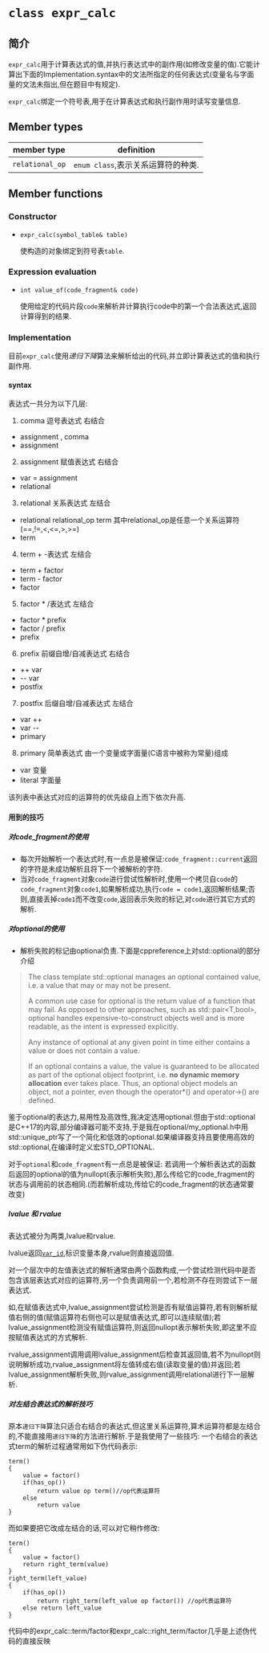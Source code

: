 [class_var_id]: class_var_id.md.html

# `class expr_calc`
## 简介
`expr_calc`用于计算表达式的值,并执行表达式中的副作用(如修改变量的值).它能计算出下面的Implementation.syntax中的文法所指定的任何表达式(变量名与字面量的文法未指出,但在题目中有规定).

`expr_calc`绑定一个符号表,用于在计算表达式和执行副作用时读写变量信息.
## Member types
member type    |definition
---------------|-----------
`relational_op`|`enum class`,表示关系运算符的种类.

## Member functions
### Constructor
* `expr_calc(symbol_table& table)`

  使构造的对象绑定到符号表`table`.

### Expression evaluation
* `int value_of(code_fragment& code)`

  使用给定的代码片段`code`来解析并计算执行code中的第一个合法表达式,返回计算得到的结果.

### Implementation
目前`expr_calc`使用*递归下降*算法来解析给出的代码,并立即计算表达式的值和执行副作用.
#### syntax
表达式一共分为以下几层:
1. comma 逗号表达式 右结合
  * assignment , comma
  * assignment
2. assignment 赋值表达式 右结合
  * var = assignment
  * relational
3. relational 关系表达式 左结合
  * relational relational_op term 其中relational_op是任意一个关系运算符(==,!=,<,<=,>,>=)
  * term
4. term + -表达式 左结合
  * term + factor
  * term - factor
  * factor
5. factor * /表达式 左结合
  * factor * prefix
  * factor / prefix
  * prefix
6. prefix 前缀自增/自减表达式 右结合
  * ++ var
  * -- var
  * postfix
7. postfix 后缀自增/自减表达式 左结合
  * var ++
  * var --
  * primary
8. primary 简单表达式 由一个变量或字面量(C语言中被称为常量)组成
  * var 变量
  * literal 字面量

该列表中表达式对应的运算符的优先级自上而下依次升高.

#### 用到的技巧
##### 对code_fragment的使用
* 每次开始解析一个表达式时,有一点总是被保证:`code_fragment::current`返回的字符是未成功解析且将下一个被解析的字符.
* 当对`code_fragment`对象`code`进行尝试性解析时,使用一个拷贝自`code`的`code_fragment`对象`code1`,如果解析成功,执行`code = code1`,返回解析结果;否则,直接丢掉`code1`而不改变`code`,返回表示失败的标记,对`code`进行其它方式的解析.

##### 对optional的使用
* 解析失败的标记由optional负责.下面是cppreference上对std::optional的部分介绍
> The class template std::optional manages an optional contained value, i.e. a value that may or may not be present.
>
> A common use case for optional is the return value of a function that may fail. As opposed to other approaches, such as std::pair<T,bool>, optional handles expensive-to-construct objects well and is more readable, as the intent is expressed explicitly.
>
>Any instance of optional<T> at any given point in time either contains a value or does not contain a value.
>
>If an optional<T> contains a value, the value is guaranteed to be allocated as part of the optional object footprint, i.e. **no dynamic memory allocation** ever takes place. Thus, an optional object models an object, not a pointer, even though the operator*() and operator->() are defined.

鉴于optional的表达力,易用性及高效性,我决定选用optional.但由于std::optional是C++17的内容,部分编译器可能不支持,于是我在optional/my_optional.h中用std::unique_ptr写了一个简化和低效的optional.如果编译器支持且要使用高效的std::optional,在编译时定义宏STD_OPTIONAL.

对于`optional`和`code_fragment`有一点总是被保证:
若调用一个解析表达式的函数后返回的optional的值为nullopt(表示解析失败),那么传给它的code_fragment的状态与调用前的状态相同.(而若解析成功,传给它的code_fragment的状态通常要改变)
##### lvalue 和 rvalue
表达式被分为两类,lvalue和rvalue.

lvalue返回[`var_id`][class_var_id],标识变量本身,rvalue则直接返回值.

对一个层次中的左值表达式的解析通常由两个函数构成,一个尝试检测代码中是否包含该层表达式对应的运算符,另一个负责调用前一个,若检测不存在则尝试下一层表达式.

如,在赋值表达式中,lvalue_assignment尝试检测是否有赋值运算符,若有则解析赋值右侧的值(赋值运算符右侧也可以是赋值表达式,即可以连续赋值);若lvalue_assignment检测没有赋值运算符,则返回nullopt表示解析失败,即这里不应按赋值表达式的方式解析.

rvalue_assignment调用调用lvalue_assignment后检查其返回值,若不为nullopt则说明解析成功,rvalue_assignment将左值转成右值(读取变量的值)并返回;若lvalue_assignment解析失败,则rvalue_assignment调用relational进行下一层解析.
##### 对左结合表达式的解析技巧
原本`递归下降`算法只适合右结合的表达式,但这里关系运算符,算术运算符都是左结合的,不能直接用`递归下降`的方法进行解析.于是我使用了一些技巧:
一个右结合的表达式term的解析过程通常用如下伪代码表示:
```
term()
{
    value = factor()
    if(has_op())
        return value op term()//op代表运算符
    else
        return value
}
```
而如果要把它改成左结合的话,可以对它稍作修改:
```
term()
{
    value = factor()
    return right_term(value)
}
right_term(left_value)
{
    if(has_op())
        return right_term(left_value op factor()) //op代表运算符
    else return left_value
}
```
代码中的expr_calc::term/factor和expr_calc::right_term/factor几乎是上述伪代码的直接反映
